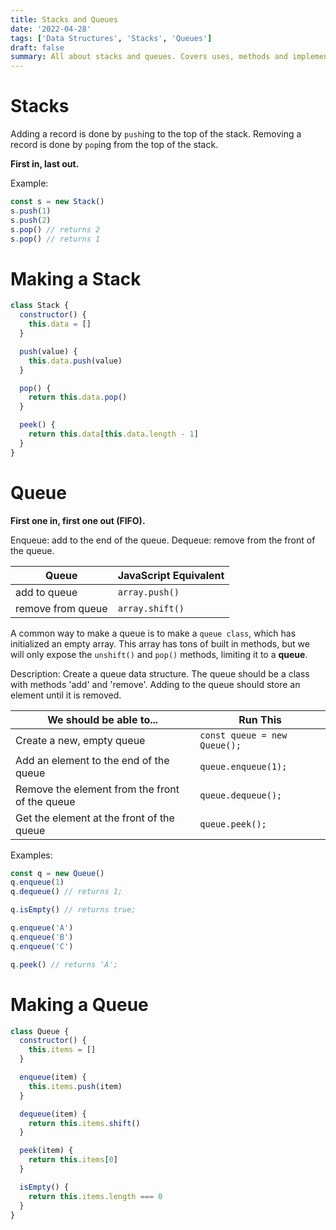 ```yaml
---
title: Stacks and Queues
date: '2022-04-28'
tags: ['Data Structures', 'Stacks', 'Queues']
draft: false
summary: All about stacks and queues. Covers uses, methods and implementations.
---
```


# Stacks

Adding a record is done by `push`ing to the top of the stack.
Removing a record is done by `pop`ing from the top of the stack.

**First in, last out.**

Example:

```js
const s = new Stack()
s.push(1)
s.push(2)
s.pop() // returns 2
s.pop() // returns 1
```

# Making a Stack

```js
class Stack {
  constructor() {
    this.data = []
  }

  push(value) {
    this.data.push(value)
  }

  pop() {
    return this.data.pop()
  }

  peek() {
    return this.data[this.data.length - 1]
  }
}
```

# Queue

**First one in, first one out (FIFO).**

Enqueue: add to the end of the queue.
Dequeue: remove from the front of the queue.

| Queue             | JavaScript Equivalent |
| ----------------- | --------------------- |
| add to queue      | `array.push()`        |
| remove from queue | `array.shift()`       |

A common way to make a queue is to make a `queue class`, which has initialized an empty array. This array has tons of built in methods, but we will only expose the `unshift()` and `pop()` methods, limiting it to a **queue**.

Description: Create a queue data structure. The queue should be a class with methods 'add' and 'remove'. Adding to the queue should store an element until it is removed.

| We should be able to...                        | Run This                     |
| ---------------------------------------------- | ---------------------------- |
| Create a new, empty queue                      | `const queue = new Queue();` |
| Add an element to the end of the queue         | `queue.enqueue(1);`          |
| Remove the element from the front of the queue | `queue.dequeue();`           |
| Get the element at the front of the queue      | `queue.peek();`              |

Examples:

```js
const q = new Queue()
q.enqueue(1)
q.dequeue() // returns 1;

q.isEmpty() // returns true;

q.enqueue('A')
q.enqueue('B')
q.enqueue('C')

q.peek() // returns 'A';
```

# Making a Queue

```js
class Queue {
  constructor() {
    this.items = []
  }

  enqueue(item) {
    this.items.push(item)
  }

  dequeue(item) {
    return this.items.shift()
  }

  peek(item) {
    return this.items[0]
  }

  isEmpty() {
    return this.items.length === 0
  }
}
```
